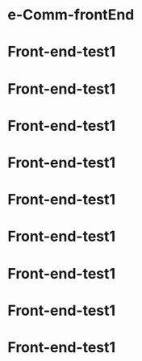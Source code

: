# e-Comm-frontEnd
# Front-end-test1
# Front-end-test1
# Front-end-test1
# Front-end-test1
# Front-end-test1
# Front-end-test1
# Front-end-test1
# Front-end-test1
# Front-end-test1
